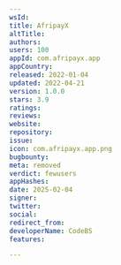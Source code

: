 ```yaml
---
wsId: 
title: AfripayX
altTitle: 
authors: 
users: 100
appId: com.afripayx.app
appCountry: 
released: 2022-01-04
updated: 2022-04-21
version: 1.0.0
stars: 3.9
ratings: 
reviews: 
website: 
repository: 
issue: 
icon: com.afripayx.app.png
bugbounty: 
meta: removed
verdict: fewusers
appHashes: 
date: 2025-02-04
signer: 
twitter: 
social: 
redirect_from: 
developerName: CodeBS
features: 

---
```



